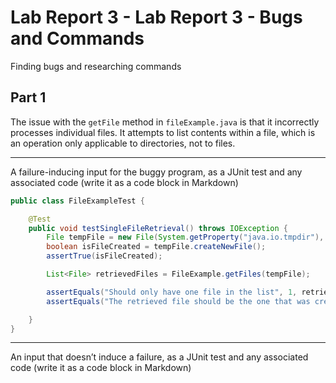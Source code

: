 # Lab Report 3 - Lab Report 3 - Bugs and Commands
Finding bugs and researching commands 
## Part 1
The issue with the `getFile` method in `fileExample.java`  is that it incorrectly processes individual files. It attempts to list contents within a file, which is an operation only applicable to directories, not to files.
- - -
A failure-inducing input for the buggy program, as a JUnit test and any associated code (write it as a code block in Markdown)

```java
public class FileExampleTest {

    @Test
    public void testSingleFileRetrieval() throws IOException {
        File tempFile = new File(System.getProperty("java.io.tmpdir"), "sampleTestFile.txt");
        boolean isFileCreated = tempFile.createNewFile();
        assertTrue(isFileCreated);

        List<File> retrievedFiles = FileExample.getFiles(tempFile);

        assertEquals("Should only have one file in the list", 1, retrievedFiles.size());
        assertEquals("The retrieved file should be the one that was created", tempFile, retrievedFiles.get(0));

    }
}
```
---
An input that doesn’t induce a failure, as a JUnit test and any associated code (write it as a code block in Markdown)